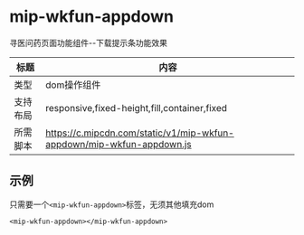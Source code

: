 # mip-wkfun-appdown

寻医问药页面功能组件--下载提示条功能效果

标题|内容
----|----
类型|dom操作组件
支持布局|responsive,fixed-height,fill,container,fixed
所需脚本|https://c.mipcdn.com/static/v1/mip-wkfun-appdown/mip-wkfun-appdown.js

## 示例

只需要一个`<mip-wkfun-appdown>`标签，无须其他填充dom

```
<mip-wkfun-appdown></mip-wkfun-appdown>
```
